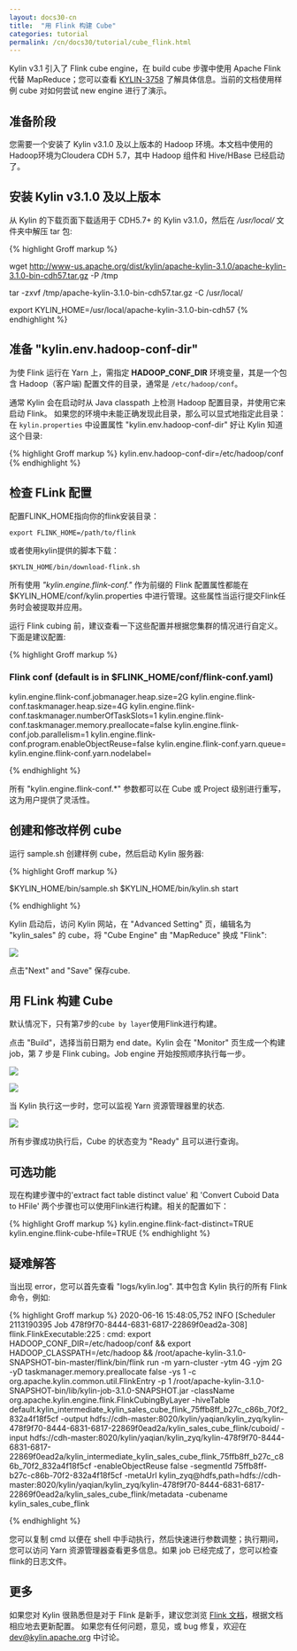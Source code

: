 ```yaml
---
layout: docs30-cn
title:  "用 Flink 构建 Cube"
categories: tutorial
permalink: /cn/docs30/tutorial/cube_flink.html
---
```

Kylin v3.1 引入了 Flink cube engine，在 build cube 步骤中使用 Apache Flink 代替 MapReduce；您可以查看 [KYLIN-3758](https://issues.apache.org/jira/browse/KYLIN-3758) 了解具体信息。当前的文档使用样例 cube 对如何尝试 new engine 进行了演示。


## 准备阶段
您需要一个安装了 Kylin v3.1.0 及以上版本的 Hadoop 环境。本文档中使用的Hadoop环境为Cloudera CDH 5.7，其中 Hadoop 组件和 Hive/HBase 已经启动了。 

## 安装 Kylin v3.1.0 及以上版本

从 Kylin 的下载页面下载适用于 CDH5.7+ 的 Kylin v3.1.0，然后在 */usr/local/* 文件夹中解压 tar 包:

{% highlight Groff markup %}

wget http://www-us.apache.org/dist/kylin/apache-kylin-3.1.0/apache-kylin-3.1.0-bin-cdh57.tar.gz -P /tmp

tar -zxvf /tmp/apache-kylin-3.1.0-bin-cdh57.tar.gz -C /usr/local/

export KYLIN_HOME=/usr/local/apache-kylin-3.1.0-bin-cdh57
{% endhighlight %}

## 准备 "kylin.env.hadoop-conf-dir"

为使 Flink 运行在 Yarn 上，需指定 **HADOOP_CONF_DIR** 环境变量，其是一个包含 Hadoop（客户端) 配置文件的目录，通常是 `/etc/hadoop/conf`。

通常 Kylin 会在启动时从 Java classpath 上检测 Hadoop 配置目录，并使用它来启动 Flink。 如果您的环境中未能正确发现此目录，那么可以显式地指定此目录：在 `kylin.properties` 中设置属性 "kylin.env.hadoop-conf-dir" 好让 Kylin 知道这个目录:

{% highlight Groff markup %}
kylin.env.hadoop-conf-dir=/etc/hadoop/conf
{% endhighlight %}

## 检查 FLink 配置

配置FLINK_HOME指向你的flink安装目录：

```$xslt
export FLINK_HOME=/path/to/flink
``` 

或者使用kylin提供的脚本下载：

```$xslt
$KYLIN_HOME/bin/download-flink.sh
```

所有使用 *"kylin.engine.flink-conf."* 作为前缀的 Flink 配置属性都能在 $KYLIN_HOME/conf/kylin.properties 中进行管理。这些属性当运行提交Flink任务时会被提取并应用。

运行 Flink cubing 前，建议查看一下这些配置并根据您集群的情况进行自定义。下面是建议配置:

{% highlight Groff markup %}
### Flink conf (default is in $FLINK_HOME/conf/flink-conf.yaml)
kylin.engine.flink-conf.jobmanager.heap.size=2G
kylin.engine.flink-conf.taskmanager.heap.size=4G
kylin.engine.flink-conf.taskmanager.numberOfTaskSlots=1
kylin.engine.flink-conf.taskmanager.memory.preallocate=false
kylin.engine.flink-conf.job.parallelism=1
kylin.engine.flink-conf.program.enableObjectReuse=false
kylin.engine.flink-conf.yarn.queue=
kylin.engine.flink-conf.yarn.nodelabel=

{% endhighlight %}

所有 "kylin.engine.flink-conf.*" 参数都可以在 Cube 或 Project 级别进行重写，这为用户提供了灵活性。

## 创建和修改样例 cube

运行 sample.sh 创建样例 cube，然后启动 Kylin 服务器:

{% highlight Groff markup %}

$KYLIN_HOME/bin/sample.sh
$KYLIN_HOME/bin/kylin.sh start

{% endhighlight %}

Kylin 启动后，访问 Kylin 网站，在 "Advanced Setting" 页，编辑名为 "kylin_sales" 的 cube，将 "Cube Engine" 由 "MapReduce" 换成 "Flink":


   ![](/images/tutorial/3.1/Flink-Cubing-Tutorial/1_flink_engine.png)

点击"Next" and "Save" 保存cube.


## 用 FLink 构建 Cube

默认情况下，只有第7步的`cube by layer`使用Flink进行构建。

点击 "Build"，选择当前日期为 end date。Kylin 会在 "Monitor" 页生成一个构建 job，第 7 步是 Flink cubing。Job engine 开始按照顺序执行每一步。 


   ![](/images/tutorial/3.1/Flink-Cubing-Tutorial/2_flink_job.png)
   
   
   ![](/images/tutorial/3.1/Flink-Cubing-Tutorial/3_flink_cubing.png)

当 Kylin 执行这一步时，您可以监视 Yarn 资源管理器里的状态. 

   ![](/images/tutorial/3.1/Flink-Cubing-Tutorial/4_job_on_yarn.png)


所有步骤成功执行后，Cube 的状态变为 "Ready" 且可以进行查询。


## 可选功能

现在构建步骤中的'extract fact table distinct value' 和 'Convert Cuboid Data to HFile' 两个步骤也可以使用Flink进行构建。相关的配置如下：

{% highlight Groff markup %}
kylin.engine.flink-fact-distinct=TRUE
kylin.engine.flink-cube-hfile=TRUE
{% endhighlight %}

## 疑难解答

当出现 error，您可以首先查看 "logs/kylin.log". 其中包含 Kylin 执行的所有 Flink 命令，例如:

{% highlight Groff markup %}
2020-06-16 15:48:05,752 INFO  [Scheduler 2113190395 Job 478f9f70-8444-6831-6817-22869f0ead2a-308] flink.FlinkExecutable:225 : cmd: export HADOOP_CONF_DIR=/etc/hadoop/conf && export HADOOP_CLASSPATH=/etc/hadoop && /root/apache-kylin-3.1.0-SNAPSHOT-bin-master/flink/bin/flink run -m yarn-cluster  -ytm 4G -yjm 2G -yD taskmanager.memory.preallocate false -ys 1 -c org.apache.kylin.common.util.FlinkEntry -p 1 /root/apache-kylin-3.1.0-SNAPSHOT-bin/lib/kylin-job-3.1.0-SNAPSHOT.jar -className org.apache.kylin.engine.flink.FlinkCubingByLayer -hiveTable default.kylin_intermediate_kylin_sales_cube_flink_75ffb8ff_b27c_c86b_70f2_832a4f18f5cf -output hdfs://cdh-master:8020/kylin/yaqian/kylin_zyq/kylin-478f9f70-8444-6831-6817-22869f0ead2a/kylin_sales_cube_flink/cuboid/ -input hdfs://cdh-master:8020/kylin/yaqian/kylin_zyq/kylin-478f9f70-8444-6831-6817-22869f0ead2a/kylin_intermediate_kylin_sales_cube_flink_75ffb8ff_b27c_c86b_70f2_832a4f18f5cf -enableObjectReuse false -segmentId 75ffb8ff-b27c-c86b-70f2-832a4f18f5cf -metaUrl kylin_zyq@hdfs,path=hdfs://cdh-master:8020/kylin/yaqian/kylin_zyq/kylin-478f9f70-8444-6831-6817-22869f0ead2a/kylin_sales_cube_flink/metadata -cubename kylin_sales_cube_flink

{% endhighlight %}

您可以复制 cmd 以便在 shell 中手动执行，然后快速进行参数调整；执行期间，您可以访问 Yarn 资源管理器查看更多信息。如果 job 已经完成了，您可以检查flink的日志文件。 

## 更多

如果您对 Kylin 很熟悉但是对于 Flink 是新手，建议您浏览 [Flink 文档](https://flink.apache.org)，根据文档相应地去更新配置。
如果您有任何问题，意见，或 bug 修复，欢迎在 dev@kylin.apache.org 中讨论。
